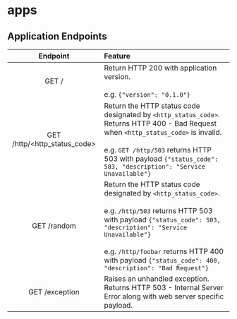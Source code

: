 # apps

## Application Endpoints

|Endpoint|Feature|
| :----: | :---- |
|GET /|Return HTTP 200 with application version.<br><br>e.g. `{"version": "0.1.0"}`|
|GET /http/<http_status_code>|Return the HTTP status code designated by `<http_status_code>`. Returns HTTP 400 - Bad Request when `<http_status_code>` is invalid.<br><br>e.g. `GET /http/503` returns HTTP 503 with payload `{"status_code": 503, "description": "Service Unavailable"}`|
|GET  /random|Return the HTTP status code designated by `<http_status_code>`.<br><br>e.g. `/http/503` returns HTTP 503 with payload `{"status_code": 503, "description": "Service Unavailable"}`<br><br> e.g. `/http/foobar` returns HTTP 400 with payload `{"status_code": 400, "description": "Bad Request"}`|
|GET /exception|Raises an unhandled exception. Returns HTTP 503 - Internal Server Error along with web server specific payload.|